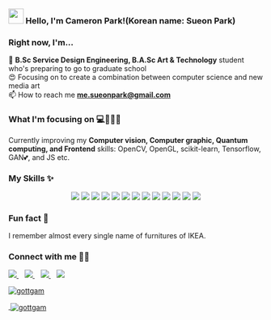 ### <img src="https://media.giphy.com/media/hvRJCLFzcasrR4ia7z/giphy.gif" width="30px"> Hello, I'm Cameron Park!(Korean name: Sueon Park)

### Right now, I'm...

🌱 **B.Sc Service Design Engineering, B.A.Sc Art & Technology** student who's preparing to go to graduate school <br />
😍 Focusing on to create a combination between computer science and new media art <br />
📫 How to reach me **me.sueonpark@gmail.com**

### What I'm focusing on 💻📝🎨🎸

Currently improving my __Computer vision, Computer graphic, Quantum computing, and Frontend__ skills: OpenCV, OpenGL, scikit-learn, Tensorflow, GAN💕, and JS etc.<br />

### My Skills ✨
<p align='center'>
  <img src="https://img.shields.io/badge/C%2B%2B-00599C?style=for-the-badge&logo=c%2B%2B&logoColor=white" />
  <img src="https://img.shields.io/badge/Java-ED8B00?style=for-the-badge&logo=java&logoColor=white" />
  <img src="https://img.shields.io/badge/Python-3776AB?style=for-the-badge&logo=python&logoColor=white" />
  <img src="https://img.shields.io/badge/HTML-239120?style=for-the-badge&logo=html5&logoColor=white" />
  <img src="https://img.shields.io/badge/CSS-239120?&style=for-the-badge&logo=css3&logoColor=white" />
  <img src="https://img.shields.io/badge/JavaScript-323330?style=for-the-badge&logo=javascript&logoColor=F7DF1E" />
  <img src="https://img.shields.io/badge/C%23-239120?style=for-the-badge&logo=c-sharp&logoColor=white" />
  <img src="https://img.shields.io/badge/Unity-100000?style=for-the-badge&logo=unity&logoColor=white" />
  <img src="https://img.shields.io/badge/Ruby-CC342D?style=for-the-badge&logo=ruby&logoColor=white" />
  <img src="https://img.shields.io/badge/Swift-FA7343?style=for-the-badge&logo=swift&logoColor=white" />
  <img src="https://img.shields.io/badge/Go-00ADD8?style=for-the-badge&logo=go&logoColor=white" />
  <img src="https://img.shields.io/badge/Flutter-02569B?style=for-the-badge&logo=flutter&logoColor=white" />
  <img src="https://img.shields.io/badge/MySQL-00000F?style=for-the-badge&logo=mysql&logoColor=white" />
</p>

### Fun fact 👀

I remember almost every single name of furnitures of IKEA.

### Connect with me 🙏🏻
<a href="https://www.linkedin.com/in/suyeonparkbb8/">
  <img src = "https://img.shields.io/badge/linkedin-%230077B5.svg?&style=for-the-badge&logo=linkedin&logoColor=white" />
  </a>&nbsp;&nbsp;
<a href="https://instagram.com/rollingbb8">
    <img src="https://img.shields.io/badge/instagram-%23E4405F.svg?&style=for-the-badge&logo=instagram&logoColor=white" />
  </a>&nbsp;&nbsp;
<a href="https://steamcommunity.com/id/rollingbb8/">
    <img src="https://img.shields.io/badge/Steam-000000?style=for-the-badge&logo=steam&logoColor=white" />
  </a>&nbsp;&nbsp;
<a href="https://open.spotify.com/user/camwalker1115?si=rwnsitPvRXuqr3WIFlAPLw">
    <img src="https://img.shields.io/badge/Spotify-1ED760?&style=for-the-badge&logo=spotify&logoColor=white" />

<p><img align="center" src="https://github-readme-stats.vercel.app/api/top-langs?username=gottgam&show_icons=true&locale=en&layout=compact" alt="gottgam" /></p>

<p>&nbsp;<img align="center" src="https://github-readme-stats.vercel.app/api?username=gottgam&show_icons=true&locale=en" alt="gottgam" /></p>
